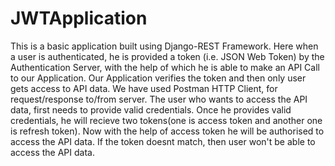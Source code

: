 # JWTApplication
This is a basic application built using Django-REST Framework. Here when a user is authenticated, he is provided a token (i.e. JSON Web Token) by the Authentication Server, with the help of which he is able to make an API Call to our Application. Our Application verifies the token and then only user gets access to API data.
We have used Postman HTTP Client, for request/response to/from server.
The user who wants to access the API data, first needs to provide valid credentials.
Once he provides valid credentials, he will recieve two tokens(one is access token and another one is refresh token).
Now with the help of access token he will be authorised to access the API data.
If the token doesnt match, then user won't be able to access the API data.
